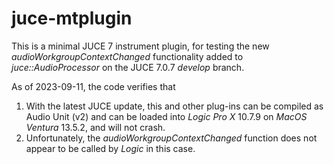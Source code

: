 # juce-mtplugin
This is a minimal JUCE 7 instrument plugin, for testing the new *audioWorkgroupContextChanged* functionality
added to *juce::AudioProcessor* on the JUCE 7.0.7 *develop* branch.

As of 2023-09-11, the code verifies that
1. With the latest JUCE update, this and other plug-ins can be compiled as Audio Unit (v2) and can be loaded into *Logic Pro X* 10.7.9 on *MacOS Ventura* 13.5.2, and will not crash.
2. Unfortunately, the *audioWorkgroupContextChanged* function does not appear to be called by *Logic* in this case.
